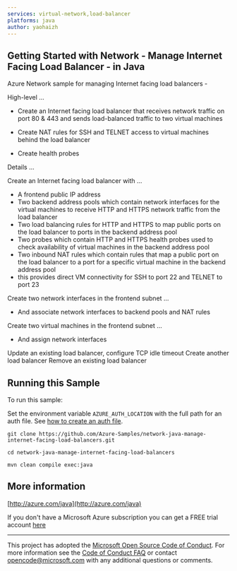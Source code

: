 ```yaml
---
services: virtual-network,load-balancer
platforms: java
author: yaohaizh
---
```


## Getting Started with Network - Manage Internet Facing Load Balancer - in Java ##


  Azure Network sample for managing Internet facing load balancers -
 
  High-level ...
 
  - Create an Internet facing load balancer that receives network traffic on
    port 80 &amp; 443 and sends load-balanced traffic to two virtual machines
 
  - Create NAT rules for SSH and TELNET access to virtual
    machines behind the load balancer
 
  - Create health probes
 
  Details ...
 
  Create an Internet facing load balancer with ...
  - A frontend public IP address
  - Two backend address pools which contain network interfaces for the virtual
    machines to receive HTTP and HTTPS network traffic from the load balancer
  - Two load balancing rules for HTTP and HTTPS to map public ports on the load
    balancer to ports in the backend address pool
  - Two probes which contain HTTP and HTTPS health probes used to check availability
    of virtual machines in the backend address pool
  - Two inbound NAT rules which contain rules that map a public port on the load
    balancer to a port for a specific virtual machine in the backend address pool
  - this provides direct VM connectivity for SSH to port 22 and TELNET to port 23
 
  Create two network interfaces in the frontend subnet ...
  - And associate network interfaces to backend pools and NAT rules
 
  Create two virtual machines in the frontend subnet ...
  - And assign network interfaces
 
  Update an existing load balancer, configure TCP idle timeout
  Create another load balancer
  Remove an existing load balancer
 

## Running this Sample ##

To run this sample:

Set the environment variable `AZURE_AUTH_LOCATION` with the full path for an auth file. See [how to create an auth file](https://github.com/Azure/azure-libraries-for-java/blob/master/AUTH.md).

    git clone https://github.com/Azure-Samples/network-java-manage-internet-facing-load-balancers.git

    cd network-java-manage-internet-facing-load-balancers

    mvn clean compile exec:java

## More information ##

[http://azure.com/java](http://azure.com/java)

If you don't have a Microsoft Azure subscription you can get a FREE trial account [here](http://go.microsoft.com/fwlink/?LinkId=330212)

---

This project has adopted the [Microsoft Open Source Code of Conduct](https://opensource.microsoft.com/codeofconduct/). For more information see the [Code of Conduct FAQ](https://opensource.microsoft.com/codeofconduct/faq/) or contact [opencode@microsoft.com](mailto:opencode@microsoft.com) with any additional questions or comments.